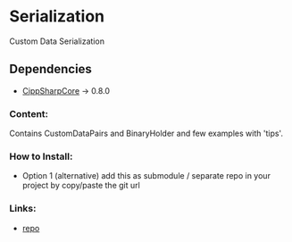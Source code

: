 # Serialization
Custom Data Serialization

## Dependencies
- [CippSharpCore](https://github.com/ZiosTheCloudburster/CippSharpCore) → 0.8.0

### Content:
Contains CustomDataPairs and BinaryHolder and few examples with 'tips'.

### How to Install:
- Option 1 (alternative) add this as submodule / separate repo in your project by copy/paste the git url

### Links:
 - [repo](https://github.com/ZiosTheCloudburster/CippSharpSerialization.git)

